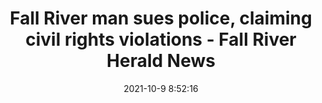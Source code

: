 ---
"title": "Fall River man sues police, claiming civil rights violations - Fall River Herald News"
"date": "2021-10-9 8:52:16"
"feed_name": "GOOGLENEWSINDUSTRIAL"
"feed_website": "https://news.google.com/search?q=industrial%2Bincident&hl=en-US&gl=US&ceid=US:en"
"feed_rss": "https://news.google.com/rss/search?q=industrial%2Bincident&hl=en-US&gl=US&ceid=US:en"
"link": "https://www.heraldnews.com/story/news/crime/2021/10/09/fall-river-man-sues-police-claiming-civil-rights-violations/6052439001/"
"source": "{'href': 'https://www.heraldnews.com', 'title': 'Fall River Herald News'}"
"file": "_posts/2021-1-1-dcaf6a0cc3ed04be48fb5e89fe2ede66f937f4d4.md"
"accident": "0"
"drilling": "0"
"dead": "0"
"injured": "0"
"arrested": "0"
"place": "unknown place"
"where": "unknown site"
"causes": "unknown"
"place_uri": "unknown place"
---